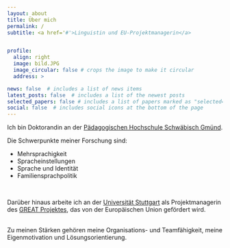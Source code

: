 ```yaml
---
layout: about
title: Über mich
permalink: /
subtitle: <a href='#'>Linguistin und EU-Projektmanagerin</a>


profile:
  align: right
  image: bild.JPG
  image_circular: false # crops the image to make it circular
  address: >

news: false  # includes a list of news items
latest_posts: false  # includes a list of the newest posts
selected_papers: false # includes a list of papers marked as "selected={true}"
social: false  # includes social icons at the bottom of the page
---
```


Ich bin Doktorandin an der [Pädagogischen Hochschule Schwäbisch Gmünd](https://www.ph-gmuend.de). 

Die Schwerpunkte meiner Forschung sind:
- Mehrsprachigkeit
- Spracheinstellungen
- Sprache und Identität
- Familiensprachpolitik

<br>

Darüber hinaus arbeite ich an der [Universität Stuttgart](https://www.uni-stuttgart.de) als
Projektmanagerin des [GREAT Projektes](http://itn-great.eu/), das von der Europäischen Union
gefördert wird.

<br>
Zu meinen Stärken gehören meine Organisations- und Teamfähigkeit, meine Eigenmotivation und
Lösungsorientierung.
